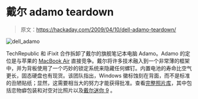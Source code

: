 # 戴尔 adamo teardown

> 原文：<https://hackaday.com/2009/04/10/dell-adamo-teardown/>

![dell_adamo](img/22b2c26243d9048f00c96c1713832f01.png "dell_adamo")

TechRepublic 和 iFixit 合作拆卸了戴尔的旗舰笔记本电脑 Adamo。Adamo 的定位是与苹果的 [MacBook Air](http://www.mahalo.com/MacBook_Air "MacBook Air - Mahalo") 直接竞争。戴尔将许多技术融入到一个非常薄的框架中，并为背板使用了一个巧妙的锁定系统来隐藏任何螺钉。内置电池的寿命比空气更长，固态硬盘也有现货。该团队指出，Windows 徽标蚀刻在背面，而不是标准的丑陋贴纸；显然，这需要相当大的努力才能获得批准。查看[完整照片库](http://content.techrepublic.com.com/2346-13636_11-287411.html "Cracking Open the Dell Adamo | TechRepublic Photo Gallery")，其中包括恋物癖包装和对空对比照片以及[戴尔迷你 9](http://hackaday.com/?s=dell+mini+9 "Search Results    dell mini 9 Hack a Day") 。